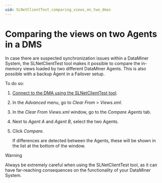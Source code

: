 ```yaml
---
uid: SLNetClientTest_comparing_views_on_two_dmas
---
```


# Comparing the views on two Agents in a DMS

In case there are suspected synchronization issues within a DataMiner System, the SLNetClientTest tool makes it possible to compare the in-memory views loaded by two different DataMiner Agents. This is also possible with a backup Agent in a Failover setup.

To do so:

1. [Connect to the DMA using the SLNetClientTest tool](xref:Connecting_to_a_DMA_with_the_SLNetClientTest_tool).

1. In the *Advanced* menu, go to *Clear From* > *Views.xml.*

1. In the *Clear From Views.xml* window, go to the *Compare Agents* tab.

1. Next to *Agent A* and *Agent B*, select the two Agents.

1. Click *Compare.*

   If differences are detected between the Agents, these will be shown in the list at the bottom of the window.

> [!WARNING]
> Always be extremely careful when using the SLNetClientTest tool, as it can have far-reaching consequences on the functionality of your DataMiner System.
